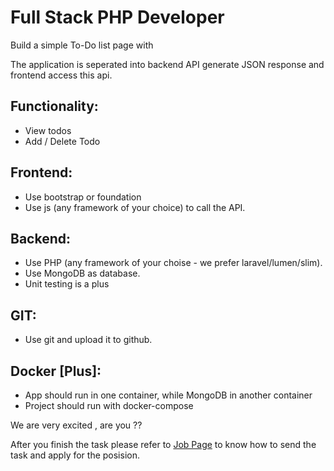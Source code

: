 # Full Stack PHP Developer

Build a simple To-Do list page with 

The application is seperated into backend API generate JSON response and frontend access this api.


## Functionality:
* View todos
* Add / Delete Todo

## Frontend:
* Use bootstrap or foundation
* Use js (any framework of your choice) to call the API.

## Backend:
* Use PHP (any framework of your choise - we prefer laravel/lumen/slim).
* Use MongoDB as database.
* Unit testing is a plus

## GIT:
* Use git and upload it to github.

## Docker [Plus]:
* App should run in one container, while MongoDB in another container
* Project should run with docker-compose

We are very excited , are you ??

After you finish the task please refer to [Job Page](./Full-stack-php-developer.md) to know how to send the task and apply for the posision.